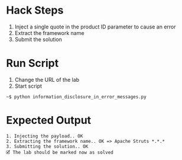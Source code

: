 # Hack Steps

1. Inject a single quote in the product ID parameter to cause an error
2. Extract the framework name
3. Submit the solution

# Run Script

1. Change the URL of the lab
2. Start script

```
~$ python information_disclosure_in_error_messages.py
```

# Expected Output

```
1. Injecting the payload.. OK
2. Extracting the framework name.. OK => Apache Struts *.*.*
3. Submitting the solution.. OK
🗹 The lab should be marked now as solved
```
